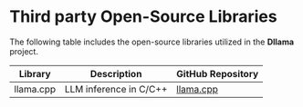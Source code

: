 # Third party Open-Source Libraries

The following table includes the open-source libraries utilized in the **Dllama** project.

| Library      | Description                                           | GitHub Repository |
|--------------|-------------------------------------------------------|----------------------------------------------------|
| llama.cpp    | LLM inference in C/C++                                | [llama.cpp](https://github.com/ggerganov/llama.cpp)|





